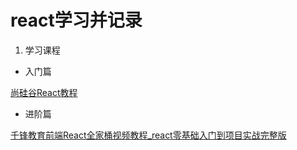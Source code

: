 # react学习并记录

1. 学习课程


- 入门篇

[尚硅谷React教程](https://www.bilibili.com/video/BV1wy4y1D7JT)


- 进阶篇

[千锋教育前端React全家桶视频教程_react零基础入门到项目实战完整版](https://www.bilibili.com/video/BV1dP4y1c7qd)


